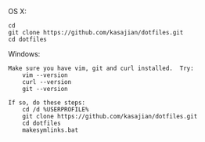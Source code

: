 OS X:

    cd
    git clone https://github.com/kasajian/dotfiles.git
    cd dotfiles

Windows:

    Make sure you have vim, git and curl installed.  Try:
        vim --version
        curl --version
        git --version

    If so, do these steps:
        cd /d %USERPROFILE%
        git clone https://github.com/kasajian/dotfiles.git
        cd dotfiles
        makesymlinks.bat
